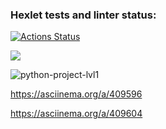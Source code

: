 ### Hexlet tests and linter status:
[![Actions Status](https://github.com/wwwser11/python-project-lvl1/workflows/hexlet-check/badge.svg)](https://github.com/wwwser11/python-project-lvl1/actions)

<a href="https://codeclimate.com/github/codeclimate/codeclimate/maintainability"><img src="https://api.codeclimate.com/v1/badges/a99a88d28ad37a79dbf6/maintainability" /></a>

![python-project-lvl1](https://github.com/wwwser11/python-project-lvl1/actions/workflows/github-actions-demo.yml/badge.svg)

https://asciinema.org/a/409596

https://asciinema.org/a/409604